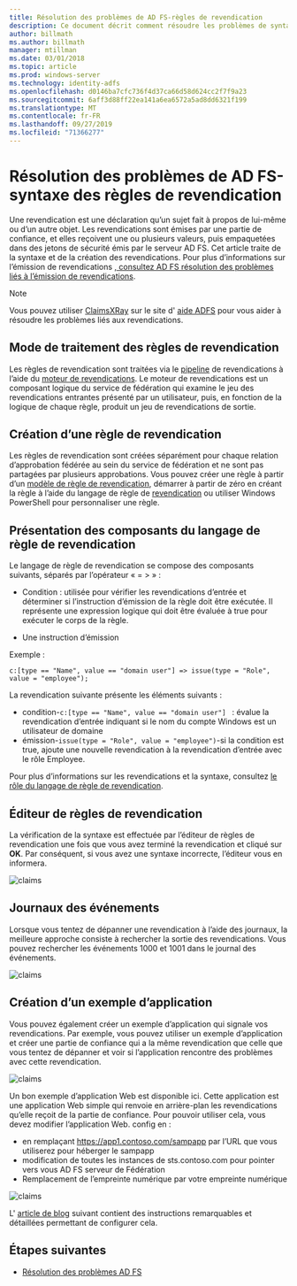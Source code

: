 ```yaml
---
title: Résolution des problèmes de AD FS-règles de revendication
description: Ce document décrit comment résoudre les problèmes de syntaxe de la règle de revendication avec AD FS
author: billmath
ms.author: billmath
manager: mtillman
ms.date: 03/01/2018
ms.topic: article
ms.prod: windows-server
ms.technology: identity-adfs
ms.openlocfilehash: d0146ba7cfc736f4d37ca66d58d624cc2f7f9a23
ms.sourcegitcommit: 6aff3d88ff22ea141a6ea6572a5ad8dd6321f199
ms.translationtype: MT
ms.contentlocale: fr-FR
ms.lasthandoff: 09/27/2019
ms.locfileid: "71366277"
---
```

# <a name="ad-fs-troubleshooting---claims-rules-syntax"></a>Résolution des problèmes de AD FS-syntaxe des règles de revendication
Une revendication est une déclaration qu’un sujet fait à propos de lui-même ou d’un autre objet.  Les revendications sont émises par une partie de confiance, et elles reçoivent une ou plusieurs valeurs, puis empaquetées dans des jetons de sécurité émis par le serveur AD FS.  Cet article traite de la syntaxe et de la création des revendications.  Pour plus d’informations sur l’émission de revendications [, consultez AD FS résolution des problèmes liés à l’émission de revendications](ad-fs-tshoot-claims-issuance.md).

>[!NOTE]  
>Vous pouvez utiliser [ClaimsXRay](https://adfshelp.microsoft.com/ClaimsXray/TokenRequest) sur le site d' [aide ADFS](https://adfshelp.microsoft.com) pour vous aider à résoudre les problèmes liés aux revendications.   

## <a name="how-claim-rules-are-processed"></a>Mode de traitement des règles de revendication
Les règles de revendication sont traitées via le [pipeline](../../ad-fs/technical-reference/The-Role-of-the-Claims-Pipeline.md) de revendications à l’aide du [moteur de revendications](../../ad-fs/technical-reference/The-Role-of-the-Claims-Engine.md). Le moteur de revendications est un composant logique du service de fédération qui examine le jeu des revendications entrantes présenté par un utilisateur, puis, en fonction de la logique de chaque règle, produit un jeu de revendications de sortie.

## <a name="how-to-create-a-claim-rule"></a>Création d’une règle de revendication
Les règles de revendication sont créées séparément pour chaque relation d’approbation fédérée au sein du service de fédération et ne sont pas partagées par plusieurs approbations. Vous pouvez créer une règle à partir d’un [modèle de règle de revendication](../../ad-fs/technical-reference/determine-the-type-of-claim-rule-template-to-use.md), démarrer à partir de zéro en créant la règle à l’aide du langage de règle de [revendication](../../ad-fs/technical-reference/when-to-use-a-custom-claim-rule.md) ou utiliser Windows PowerShell pour personnaliser une règle.

## <a name="understanding-the-components-of-the-claim-rule-language"></a>Présentation des composants du langage de règle de revendication
Le langage de règle de revendication se compose des composants suivants, séparés par l’opérateur « = > » :

- Condition : utilisée pour vérifier les revendications d’entrée et déterminer si l’instruction d’émission de la règle doit être exécutée.  Il représente une expression logique qui doit être évaluée à true pour exécuter le corps de la règle.

- Une instruction d’émission

Exemple :

```c:[type == "Name", value == "domain user"] => issue(type = "Role", value = "employee");``` 

La revendication suivante présente les éléments suivants :
- condition-`c:[type == "Name", value == "domain user"] ` : évalue la revendication d’entrée indiquant si le nom du compte Windows est un utilisateur de domaine
- émission-`issue(type = "Role", value = "employee")`-si la condition est true, ajoute une nouvelle revendication à la revendication d’entrée avec le rôle Employee.

Pour plus d’informations sur les revendications et la syntaxe, consultez [le rôle du langage de règle de revendication](../../ad-fs/technical-reference/the-role-of-the-claim-rule-language.md).

## <a name="claims-rule-editor"></a>Éditeur de règles de revendication
La vérification de la syntaxe est effectuée par l’éditeur de règles de revendication une fois que vous avez terminé la revendication et cliqué sur **OK**.  Par conséquent, si vous avez une syntaxe incorrecte, l’éditeur vous en informera.

![claims](media/ad-fs-tshoot-claims/claims1.png)

## <a name="event-logs"></a>Journaux des événements
Lorsque vous tentez de dépanner une revendication à l’aide des journaux, la meilleure approche consiste à rechercher la sortie des revendications.  Vous pouvez rechercher les événements 1000 et 1001 dans le journal des événements.

![claims](media/ad-fs-tshoot-claims/claims2.png)

## <a name="creating-a-sample-application"></a>Création d’un exemple d’application
Vous pouvez également créer un exemple d’application qui signale vos revendications.  Par exemple, vous pouvez utiliser un exemple d’application et créer une partie de confiance qui a la même revendication que celle que vous tentez de dépanner et voir si l’application rencontre des problèmes avec cette revendication.

![claims](media/ad-fs-tshoot-claims/claim4.png)

Un bon exemple d’application Web est disponible ici.  Cette application est une application Web simple qui renvoie en arrière-plan les revendications qu’elle reçoit de la partie de confiance.  Pour pouvoir utiliser cela, vous devez modifier l’application Web. config en :
- en remplaçant https://app1.contoso.com/sampapp par l’URL que vous utiliserez pour héberger le sampapp
- modification de toutes les instances de sts.contoso.com pour pointer vers vous AD FS serveur de Fédération
- Remplacement de l’empreinte numérique par votre empreinte numérique

![claims](media/ad-fs-tshoot-claims/claims3.png)

L' [article de blog](https://blogs.technet.microsoft.com/tangent_thoughts/2015/02/20/install-and-configure-a-simple-net-4-5-sample-federated-application-samapp/) suivant contient des instructions remarquables et détaillées permettant de configurer cela.

## <a name="next-steps"></a>Étapes suivantes

- [Résolution des problèmes AD FS](ad-fs-tshoot-overview.md)